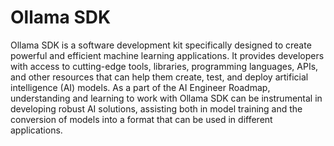 # Ollama SDK

Ollama SDK is a software development kit specifically designed to create powerful and efficient machine learning applications. It provides developers with access to cutting-edge tools, libraries, programming languages, APIs, and other resources that can help them create, test, and deploy artificial intelligence (AI) models. As a part of the AI Engineer Roadmap, understanding and learning to work with Ollama SDK can be instrumental in developing robust AI solutions, assisting both in model training and the conversion of models into a format that can be used in different applications.